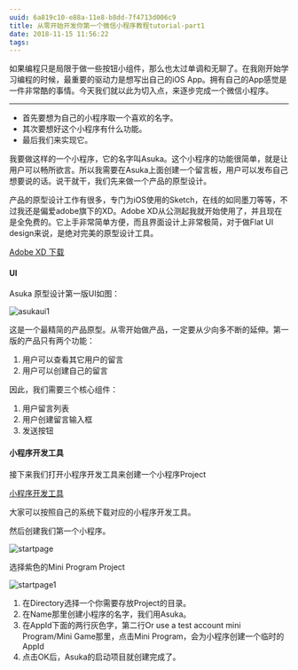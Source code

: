 ```yaml
---
uuid: 6a819c10-e88a-11e8-b8dd-7f4713d006c9
title: 从零开始开发你第一个微信小程序教程tutorial-part1
date: 2018-11-15 11:56:22
tags:
---
```


如果编程只是局限于做一些按钮小组件，那么也太过单调和无聊了。在我刚开始学习编程的时候，最重要的驱动力是想写出自己的iOS App。拥有自己的App感觉是一件非常酷的事情。今天我们就以此为切入点，来逐步完成一个微信小程序。

___

* 首先要想为自己的小程序取一个喜欢的名字。
* 其次要想好这个小程序有什么功能。
* 最后我们来实现它。



我要做这样的一个小程序，它的名字叫Asuka。这个小程序的功能很简单，就是让用户可以畅所欲言。所以我需要在Asuka上面创建一个留言板，用户可以发布自己想要说的话。说干就干，我们先来做一个产品的原型设计。

产品的原型设计工作有很多，专门为iOS使用的Sketch，在线的如同墨刀等等，不过我还是偏爱adobe旗下的XD。Adobe XD从公测起我就开始使用了，并且现在是全免费的。它上手非常简单方便，而且界面设计上非常极简，对于做Flat UI design来说，是绝对完美的原型设计工具。

[Adobe XD 下载](https://www.adobe.com/hk_en/products/xd.html)

#### UI

Asuka 原型设计第一版UI如图：

![asukaui1](/img/asukaui1.png)

这是一个最精简的产品原型。从零开始做产品，一定要从少向多不断的延伸。第一版的产品只有两个功能：

1. 用户可以查看其它用户的留言
2. 用户可以创建自己的留言

因此，我们需要三个核心组件：

1. 用户留言列表
2. 用户创建留言输入框
3. 发送按钮



#### 小程序开发工具

接下来我们打开小程序开发工具来创建一个小程序Project

[小程序开发工具](https://developers.weixin.qq.com/miniprogram/dev/devtools/download.html?t=18111420)

大家可以按照自己的系统下载对应的小程序开发工具。

然后创建我们第一个小程序。



![startpage](/img/startpage.png)

选择紫色的Mini Program Project



![startpage1](/img/startpage1.png)

1. 在Directory选择一个你需要存放Project的目录。
2. 在Name那里创建小程序的名字，我们用Asuka。
3. 在AppId下面的两行灰色字，第二行Or use a test account mini Program/Mini Game那里，点击Mini Program，会为小程序创建一个临时的AppId
4. 点击OK后，Asuka的启动项目就创建完成了。





